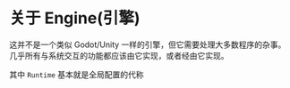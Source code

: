 # 关于 Engine(引擎)

这并不是一个类似 Godot/Unity 一样的引擎，但它需要处理大多数程序的杂事。\
几乎所有与系统交互的功能都应该由它实现，或者经由它实现。

其中 `Runtime` 基本就是全局配置的代称
